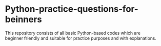 # Python-practice-questions-for-beinners
This repository consists of all basic Python-based codes which are beginner friendly and suitable for practice purposes and with explanations.

